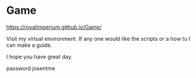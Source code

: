 # Game
https://royalimperium.github.io/Game/

Visit my virtual environment. If any one would like the scripts or a how tu 
I can make a guide.

I hope you have great day.

password josentme
